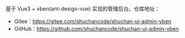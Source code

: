 基于 Vue3 + vben(ant-design-vue) 实现的管理后台。仓库地址：

* Gitee：<https://gitee.com/shuchancode/shuchan-ui-admin-vben>
* GitHub：<https://github.com/shuchancode/shuchan-ui-admin-vben>
